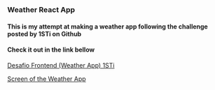 ### Weather React App

#### This is my attempt at making a weather app following the challenge posted by 1STi on Github
#### Check it out in the link bellow

[Desafio Frontend (Weather App) 1STi](https://github.com/1STi/desafio-frontend/ "Desafio FrontEnd 1STi")

[Screen of the Weather App](https://i.imgur.com/lQWjXxU.png?raw=true "React Weather App @samueldcabral")